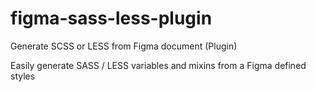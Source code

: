 # figma-sass-less-plugin
Generate SCSS or LESS from Figma document (Plugin)

Easily generate SASS / LESS variables and mixins from a Figma defined styles
